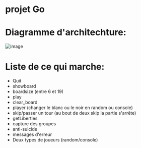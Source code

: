 # projet Go

# Diagramme d'architechture:
   ![image](https://github.com/doryan-meunier/sa-_GO/assets/114683941/0d67fa95-32d9-4ca8-8f0f-017f521fea39)

# Liste de ce qui marche:
* Quit
* showboard
* boardsize (entre 6 et 19)
* play
* clear_board
* player (changer le blanc ou le noir en random ou console)
* skip/passer un tour (au bout de deux skip la partie s'arrête)
* getLiberties
* capture des groupes
* anti-suicide
* messages d'erreur
* Deux types de joueurs (random/console)
